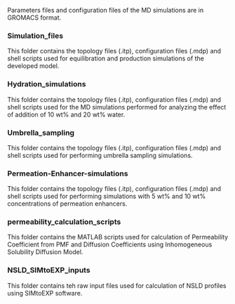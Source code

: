 Parameters files and configuration files of the MD simulations are in GROMACS format. 
### Simulation_files
This folder contains the topology files (.itp), configuration files (.mdp) and shell scripts used for equilibration and production simulations of the developed model.
### Hydration_simulations
This folder contains the topology files (.itp), configuration files (.mdp) and shell scripts used for the MD simulations performed for analyzing the effect of addition of 10 wt% and 20 wt% water.
### Umbrella_sampling
This folder contains the topology files (.itp), configuration files (.mdp) and shell scripts used for performing umbrella sampling simulations.
### Permeation-Enhancer-simulations
This folder contains the topology files (.itp), configuration files (.mdp) and shell scripts used for performing simulations with 5 wt% and 10 wt% concentrations of permeation enhancers.
### permeability_calculation_scripts
This folder contains the MATLAB scripts used for calculation of Permeability Coefficient from PMF and Diffusion Coefficients using Inhomogeneous Solubility Diffusion Model.
### NSLD_SIMtoEXP_inputs
This folder contains teh raw input files used for calculation of NSLD profiles using SIMtoEXP software.
